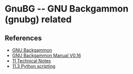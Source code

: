 # GnuBG -- GNU Backgammon (gnubg) related

## References

* [GNU Backgammon](https://www.gnu.org/software/gnubg/)
* [GNU Backgammon Manual  V0.16](https://www.gnu.org/software/gnubg/manual/html_node/)
* [11 Technical Notes](https://www.gnu.org/software/gnubg/manual/html_node/Technical-Notes.html#Technical-Notes)
* [11.3 Python scripting](https://www.gnu.org/software/gnubg/manual/html_node/Python-scripting.html#Python-scripting)

